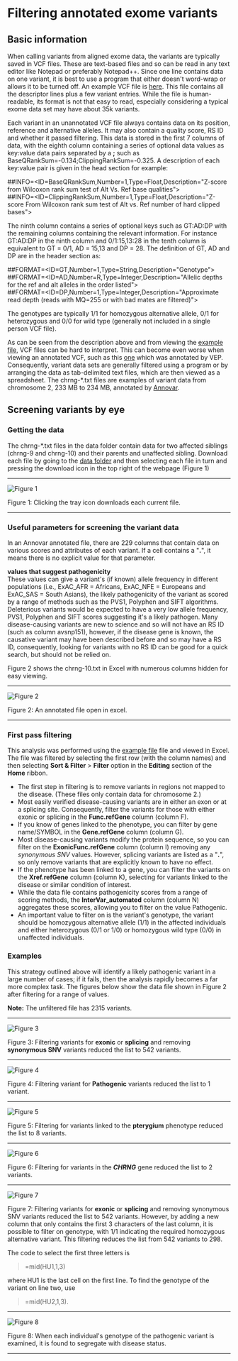 # Filtering annotated exome variants

## Basic information  
When calling variants from aligned exome data, the variants are typically saved in VCF files. These are text-based files and so can be read in any text editor like Notepad or preferably Notepad++. Since one line contains data on one variant, it is best to use a program that either doesn't word-wrap or allows it to be turned off. An example VCF file is [here](data/VCF_Header.txt). This file contains all the descriptor lines plus a few variant entries. While the file is human-readable, its format is not that easy to read, especially considering a typical exome data set may have about 35k variants. 

Each variant in an unannotated VCF file always contains data on its position, reference and alternative alleles. It may also contain a quality score, RS ID and whether it passed filtering. This data is stored in the first 7 columns of data, with the eighth column containing a series of optional data values as key:value data pairs separated by a __;__ such as BaseQRankSum=-0.134;ClippingRankSum=-0.325. A description of each key:value pair is given in the head section for example:

##INFO=<ID=BaseQRankSum,Number=1,Type=Float,Description="Z-score from Wilcoxon rank sum test of Alt Vs. Ref base qualities">  
##INFO=<ID=ClippingRankSum,Number=1,Type=Float,Description="Z-score From Wilcoxon rank sum test of Alt vs. Ref number of hard clipped bases">

The ninth column contains a series of optional keys such as GT:AD:DP with the remaining columns containing the relevant information. For instance GT:AD:DP in the ninth column and 0/1:15,13:28 in the tenth column is equivalent to GT = 0/1, AD = 15,13 and DP = 28. The definition of GT, AD and DP are in the header section as: 

##FORMAT=<ID=GT,Number=1,Type=String,Description="Genotype">   
##FORMAT=<ID=AD,Number=R,Type=Integer,Description="Allelic depths for the ref and alt alleles in the order listed">  
##FORMAT=<ID=DP,Number=1,Type=Integer,Description="Approximate read depth (reads with MQ=255 or with bad mates are filtered)">

The genotypes are typically 1/1 for homozygous alternative allele, 0/1 for heterozygous and 0/0 for wild type (generally not included in a single person VCF file).

As can be seen from the description above and from viewing the [example file](data/VCF_Header.txt), VCF files can be hard to interpret. This can become even worse when viewing an annotated VCF, such as this [one](data/VEP_annotated_VCF_header.txt) which was annotated by VEP. Consequently, variant data sets are generally filtered using a program or by arranging the data as tab-delimited text files, which are then viewed as a spreadsheet. The chrng-*.txt files are examples of variant data from chromosome 2, 233 MB to 234 MB, annotated by [Annovar](https://annovar.openbioinformatics.org/en/latest/).

## Screening variants by eye

### Getting the data 

The chrng-*.txt files in the data folder contain data for two affected siblings (chrng-9 and chrng-10) and their parents and unaffected sibling. Download each file by going to the [data folder](data/) and then selecting each file in turn and pressing the download icon in the top right of the webpage (Figure 1)

<hr />

![Figure 1](images/figure1.jpg)

Figure 1: Clicking the tray icon downloads each current file.

<hr />

### Useful parameters for screening the variant data 

In an Annovar annotated file, there are 229 columns that contain data on various scores and attributes of each variant. If a cell contains a "__.__", it means there is no explicit value for that parameter. 

<b> values that suggest pathogenicity</b>   
These values can give a variant's (if known) allele frequency in different populations (i.e., ExAC_AFR = Africans, ExAC_NFE = Europeans and ExAC_SAS = South Asians), the likely pathogenicity of the variant as scored by a range of methods such as the PVS1, Polyphen and SIFT algorithms. Deleterious variants would be expected to have a very low allele frequency, PVS1, Polyphen and SIFT scores suggesting it's a likely pathogen. Many disease-causing variants are new to science and so will not have an RS ID (such as column avsnp151), however, if the disease gene is known, the causative variant may have been described before and so may have a RS ID, consequently, looking for variants with no RS ID can be good for a quick search, but should not be relied on. 

Figure 2 shows the chrng-10.txt in Excel with numerous columns hidden for easy viewing.

<hr />

![Figure 2](images/figure2.jpg)

Figure 2: An annotated file open in excel.

<hr />

### First pass filtering
This analysis was performed using the [example file](data/CHRNG-10_annotated.vcf.hg19_multianno.txt) file and viewed in Excel. The file was filtered by selecting the first row (with the column names) and then selecting __Sort & Filter__ > __Filter__ option in the __Editing__ section of the __Home__ ribbon.

- The first step in filtering is to remove variants in regions not mapped to the disease. (These files only contain data for chromosome 2.)
- Most easily verified disease-causing variants are in either an exon or at a splicing site. Consequently, filter the variants for those with either exonic or splicing in the __Func.refGene__ column (column F).
- If you know of genes linked to the phenotype, you can filter by gene name/SYMBOL in the __Gene.refGene__ column (column G). 
- Most disease-causing variants modify the protein sequence, so you can filter on the __ExonicFunc.refGene__ column (column I) removing any _synonymous SNV_ values. However, splicing variants are listed as a "__.__", so only remove variants that are explicitly known to have no effect.
- If the phenotype has been linked to a gene, you can filter the variants on the __Xref.refGene__ column (column K), selecting for variants linked to the disease or similar condition of interest. 
- While the data file contains pathogenicity scores from a range of scoring methods, the __InterVar_automated__ column (column N) aggregates these scores, allowing you to filter on the value Pathogenic.
- An important value to filter on is the variant's genotype, the variant should be homozygous alternative allele (1/1) in the affected individuals and either heterozygous (0/1 or 1/0) or homozygous wild type (0/0) in unaffected individuals. 

### Examples

This strategy outlined above will identify a likely pathogenic variant in a large number of cases; if it fails, then the analysis rapidly becomes a far more complex task. The figures below show the data file shown in Figure 2 after filtering for a range of values. 

<b>Note:</b> The unfiltered file has 2315 variants.

<hr />

![Figure 3](images/figure3.jpg)

Figure 3: Filtering variants for __exonic__ or __splicing__ and removing __synonymous SNV__ variants reduced the list to 542 variants.

<hr />

![Figure 4](images/figure4.jpg)

Figure 4: Filtering variant for __Pathogenic__ variants reduced the list to 1 variant.

<hr />

![Figure 5](images/figure5.jpg)

Figure 5: Filtering for variants linked to the __pterygium__ phenotype reduced the list to 8 variants.

<hr />

![Figure 6](images/figure6.jpg)

Figure 6: Filtering for variants in the ___CHRNG___ gene reduced the list to 2 variants.

<hr />

![Figure 7](images/figure7.jpg)

Figure 7: Filtering variants for __exonic__ or __splicing__ and removing synonymous SNV variants reduced the list to 542 variants. However, by adding a new column that only contains the first 3 characters of the last column, it is possible to filter on genotype, with 1/1 indicating the required homozygous alternative variant. This filtering reduces the list from 542 variants to 298.

The code to select the first three letters is  
> =mid(HU1,1,3)

 where HU1 is the last cell on the first line. To find the genotype of the variant on line two, use  
 >=mid(HU2,1,3).

<hr />

![Figure 8](images/figure8.jpg)

Figure 8: When each individual's genotype of the pathogenic variant is examined, it is found to segregate with disease status.

<hr />